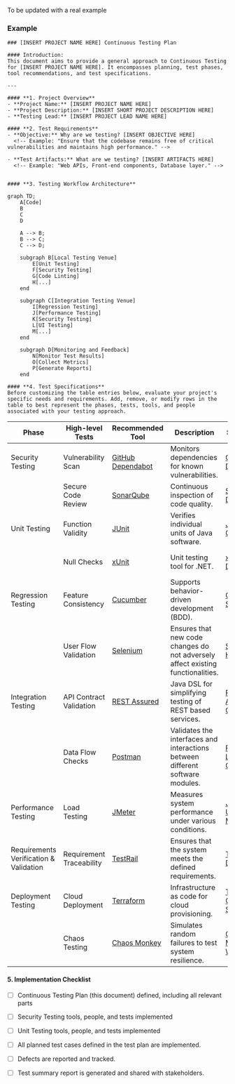 To be updated with a real example
  
### Example
```
### [INSERT PROJECT NAME HERE] Continuous Testing Plan

#### Introduction:
This document aims to provide a general approach to Continuous Testing for [INSERT PROJECT NAME HERE]. It encompasses planning, test phases, tool recommendations, and test specifications.

---

#### **1. Project Overview**
- **Project Name:** [INSERT PROJECT NAME HERE]
- **Project Description:** [INSERT SHORT PROJECT DESCRIPTION HERE]
- **Testing Lead:** [INSERT PROJECT LEAD NAME HERE]

#### **2. Test Requirements**
- **Objective:** Why are we testing? [INSERT OBJECTIVE HERE]
  <!-- Example: "Ensure that the codebase remains free of critical vulnerabilities and maintains high performance." -->

- **Test Artifacts:** What are we testing? [INSERT ARTIFACTS HERE]
  <!-- Example: "Web APIs, Front-end components, Database layer." -->


#### **3. Testing Workflow Architecture**
```
```mermaid
graph TD;
    A[Code]
    B
    C
    D
    
    A --> B;
    B --> C;
    C --> D;
   
    subgraph B[Local Testing Venue]
        E[Unit Testing]
        F[Security Testing]
        G[Code Linting]
        H[...]
    end
    
    subgraph C[Integration Testing Venue]
        I[Regression Testing]
        J[Performance Testing]
        K[Security Testing]
        L[UI Testing]
        M[...]
    end

    subgraph D[Monitoring and Feedback]
        N[Monitor Test Results]
        O[Collect Metrics]
        P[Generate Reports]
    end

```

```
#### **4. Test Specifications**
Before customizing the table entries below, evaluate your project's specific needs and requirements. Add, remove, or modify rows in the table to best represent the phases, tests, tools, and people associated with your testing approach.
```
| Phase | High-level Tests | Recommended Tool | Description | Starter Kit | Key People |
|-------|------------------|-----------------|-------------|-------------|------------|
| Security Testing | Vulnerability Scan | [GitHub Dependabot](https://dependabot.com/) | Monitors dependencies for known vulnerabilities. | [GitHub Docs](https://docs.github.com/en/code-security/supply-chain-security/keeping-your-dependencies-updated-automatically/about-dependabot-version-updates) | [INSERT NAME HERE] |
| | Secure Code Review | [SonarQube](https://www.sonarqube.org/) | Continuous inspection of code quality. | [SonarQube Docs](https://docs.sonarqube.org/latest/) | [INSERT NAME HERE] |
| Unit Testing | Function Validity | [JUnit](https://junit.org/junit5/) | Verifies individual units of Java software. | [JUnit 5 Guide](https://junit.org/junit5/docs/current/user-guide/) | [INSERT NAME HERE] |
| | Null Checks | [xUnit](https://xunit.net/) | Unit testing tool for .NET. | [xUnit.net Docs](https://xunit.github.io/docs/) | [INSERT NAME HERE] |
| Regression Testing | Feature Consistency | [Cucumber](https://cucumber.io/) | Supports behavior-driven development (BDD). | [Cucumber Starter](https://cucumber.io/docs/guides/10-minute-tutorial/) | [INSERT NAME HERE] |
| | User Flow Validation | [Selenium](https://www.selenium.dev/) | Ensures that new code changes do not adversely affect existing functionalities. | [Selenium HQ](https://www.selenium.dev/documentation/en/getting_started_with_webdriver/) | [INSERT NAME HERE] |
| Integration Testing | API Contract Validation | [REST Assured](https://rest-assured.io/) | Java DSL for simplifying testing of REST based services. | [REST Assured Guide](https://github.com/rest-assured/rest-assured/wiki/GettingStarted) | [INSERT NAME HERE] |
| | Data Flow Checks | [Postman](https://www.postman.com/) | Validates the interfaces and interactions between different software modules. | [Postman Learning Center](https://learning.postman.com/) | [INSERT NAME HERE] |
| Performance Testing | Load Testing | [JMeter](https://jmeter.apache.org/) | Measures system performance under various conditions. | [JMeter User Manual](https://jmeter.apache.org/usermanual/index.html) | [INSERT NAME HERE] |
| Requirements Verification & Validation | Requirement Traceability | [TestRail](https://www.gurock.com/testrail) | Ensures that the system meets the defined requirements. | [TestRail Docs](https://www.gurock.com/testrail/docs/) | [INSERT NAME HERE] |
| Deployment Testing | Cloud Deployment | [Terraform](https://www.terraform.io/) | Infrastructure as code for cloud provisioning. | [Terraform Get Started](https://learn.hashicorp.com/terraform/getting-started/install.html) | [INSERT NAME HERE] |
| | Chaos Testing | [Chaos Monkey](https://github.com/Netflix/chaosmonkey) | Simulates random failures to test system resilience. | [Chaos Monkey Wiki](https://github.com/Netflix/chaosmonkey/wiki) | [INSERT NAME HERE] |

#### 5. Implementation Checklist
- [ ] Continuous Testing Plan (this document) defined, including all relevant parts
- [ ] Security Testing tools, people, and tests implemented
- [ ] Unit Testing tools, people, and tests implemented
- [ ] All planned test cases defined in the test plan are implemented.
- [ ] Defects are reported and tracked.
- [ ] Test summary report is generated and shared with stakeholders.

